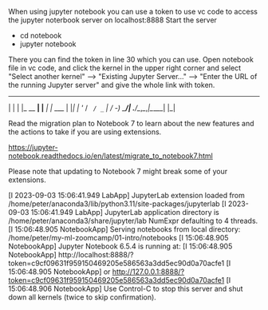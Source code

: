 
When using jupyter notebook you can use a token to use vc code to access the jupyter noterbook server on localhost:8888
Start the server
- cd notebook
- jupyter notebook

There you can find the token in line 30 which you can use.
Open notebook file in vc code, and click the kernel in the upper right corner and select "Select another kernel"
--> "Existing Jupyter Server..." --> "Enter the URL of the running Jupyter server" and give the whole link with token.



  _   _          _      _
 | | | |_ __  __| |__ _| |_ ___
 | |_| | '_ \/ _` / _` |  _/ -_)
  \___/| .__/\__,_\__,_|\__\___|
       |_|
                       
Read the migration plan to Notebook 7 to learn about the new features and the actions to take if you are using extensions.

https://jupyter-notebook.readthedocs.io/en/latest/migrate_to_notebook7.html

Please note that updating to Notebook 7 might break some of your extensions.

[I 2023-09-03 15:06:41.949 LabApp] JupyterLab extension loaded from /home/peter/anaconda3/lib/python3.11/site-packages/jupyterlab
[I 2023-09-03 15:06:41.949 LabApp] JupyterLab application directory is /home/peter/anaconda3/share/jupyter/lab
NumExpr defaulting to 4 threads.
[I 15:06:48.905 NotebookApp] Serving notebooks from local directory: /home/peter/my-ml-zoomcamp/01-intro/notebooks
[I 15:06:48.905 NotebookApp] Jupyter Notebook 6.5.4 is running at:
[I 15:06:48.905 NotebookApp] http://localhost:8888/?token=c9cf09631f959150469205e586563a3dd5ec90d0a70acfe1
[I 15:06:48.905 NotebookApp]  or http://127.0.0.1:8888/?token=c9cf09631f959150469205e586563a3dd5ec90d0a70acfe1
[I 15:06:48.906 NotebookApp] Use Control-C to stop this server and shut down all kernels (twice to skip confirmation).